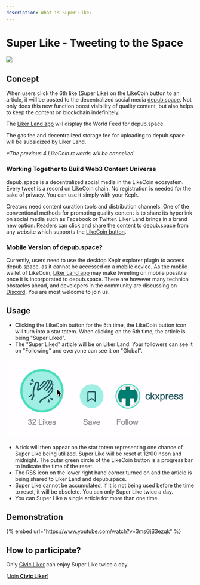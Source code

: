 ```yaml
---
description: What is Super Like?
---
```


# Super Like - Tweeting to the Space

![](https://gblobscdn.gitbook.com/assets%2F-LL4mdaVjNgL6A1--PV0%2F-MDKKfTTMClruYgMEN2z%2F-MDKL9uOAcQBWwTt-7PY%2Flikecoin\_ad92\_super\_like\_dragonball.png?alt=media\&token=aebf61cf-24c0-4d70-9cce-a582d82122e8)

## Concept

When users click the 6th like (Super Like) on the LikeCoin button to an article, it will be posted to the decentralized social media [depub.space](../depub.space/). Not only does this new function boost visibility of quality content, but also helps to keep the content on blockchain indefinitely.

The [Liker Land app](https://liker.land/getapp) will display the World Feed for depub.space.

The gas fee and decentralized storage fee for uploading to depub.space will be subsidized by Liker Land.&#x20;

_\*The previous 4 LikeCoin rewards will be cancelled._

### **Working Together to Build Web3 Content Universe**

depub.space is a decentralized social media in the LikeCoin ecosystem. Every tweet is a record on LikeCoin chain. No registration is needed for the sake of privacy. You can use it simply with your Keplr.

Creators need content curation tools and distribution channels. One of the conventional methods for promoting quality content is to share its hyperlink on social media such as Facebook or Twitter. Liker Land brings in a brand new option: Readers can click and share the content to depub.space from any website which supports the [LikeCoin button](../creator/).

### Mobile Version of depub.space?

Currently, users need to use the desktop Keplr explorer plugin to access depub.space, as it cannot be accessed on a mobile device. As the mobile wallet of LikeCoin, [Liker Land app](https://liker.land/getapp) may make tweeting on mobile possible once it is incorporated to depub.space. There are however many technical obstacles ahead, and developers in the community are discussing on [Discord](http://discord.gg/likecoin). You are most welcome to join us.

## Usage <a href="#zen-yang-can-yu" id="zen-yang-can-yu"></a>

* Clicking the LikeCoin button for the 5th time, the LikeCoin button icon will turn into a star totem. When clicking on the 6th time, the article is being "Super Liked".
* The "Super Liked" article will be on Liker Land. Your followers can see it on "Following" and everyone can see it on "Global".

![](../../.gitbook/assets/SuperLike.gif)

* A tick will then appear on the star totem representing one chance of Super Like being utilized. Super Like will be reset at 12:00 noon and midnight. The outer green circle of the LikeCoin button is a progress bar to indicate the time of the reset.
* The RSS icon on the lower right hand corner turned on and the article is being shared to Liker Land and depub.space.
* Super Like cannot be accumulated, if it is not being used before the time to reset, it will be obsolete. You can only Super Like twice a day.
* You can Super Like a single article for more than one time.



## **Demonstration**

{% embed url="https://www.youtube.com/watch?v=3msGjS3ezqk" %}

## **How to participate?** <a href="#zen-yang-can-yu" id="zen-yang-can-yu"></a>

Only [Civic Liker](../civic-liker/) can enjoy Super Like twice a day.

\[[Join **Civic Liker**](../civic-liker/be-a-civic-liker.md)]
